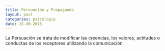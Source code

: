 ```yaml
---
title: Persuación y Propaganda
layout: post
categories: psicologia
date: 15-30-2015
---
```


La Persuación se trata de modificar las creencias, los valores, actitudes o conductas de los receptores utilizando la comunicación.
